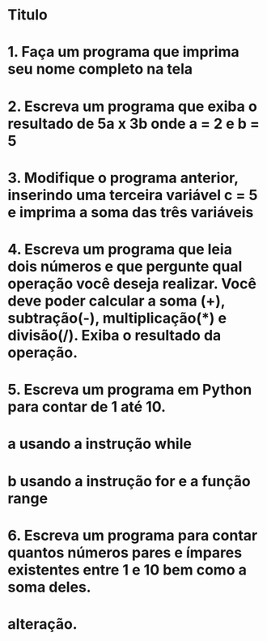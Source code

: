 # Titulo


# 1. Faça um programa que imprima seu nome completo na tela
# 2. Escreva um programa que exiba o resultado de 5a x 3b onde a = 2 e b = 5
# 3. Modifique o programa anterior, inserindo uma terceira variável c = 5 e imprima a soma das três variáveis
# 4. Escreva um programa que leia dois números e que pergunte qual operação você deseja realizar. Você deve poder calcular a soma (+), subtração(-), multiplicação(*) e divisão(/). Exiba o resultado da operação.
# 5. Escreva um programa em Python para contar de 1 até 10.
# a usando a instrução while
# b usando a instrução for e a função range
# 6. Escreva um programa para contar quantos números pares e ímpares existentes entre 1 e 10 bem como a soma deles.
# alteração.

